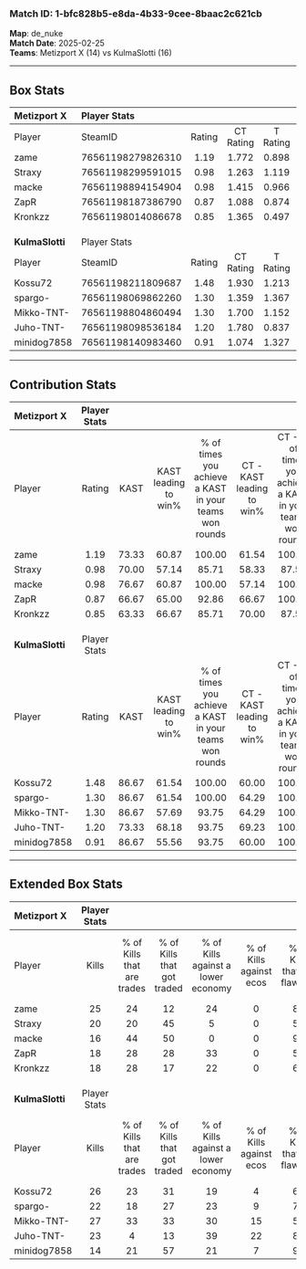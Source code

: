 ### Match ID: 1-bfc828b5-e8da-4b33-9cee-8baac2c621cb  
**Map**: de_nuke  
**Match Date**: 2025-02-25  
**Teams**: Metizport X (14) vs KulmaSlotti (16)  

---  

## Box Stats  

| **Metizport X** | Player Stats      |        |           |          |       |       |       |         |        |      |     |
| :- | :- | :-: | :-: | :-: | :-: | :-: | :-: | :-: | :-: | :-: | :-: |
| Player          | SteamID           | Rating | CT Rating | T Rating | KAST  |  ADR  | Kills | Assists | Deaths | K/D  | HS% |
| zame            | 76561198279826310 |  1.19  |   1.772   |  0.898   | 73.33 | 83.0  |  25   |    6    |   23   | 1.09 | 36  |
| Straxy          | 76561198299591015 |  0.98  |   1.263   |  1.119   | 70.00 | 79.8  |  20   |    7    |   25   | 0.80 | 40  |
| macke           | 76561198894154904 |  0.98  |   1.415   |  0.966   | 76.67 | 78.8  |  16   |   12    |   22   | 0.73 | 62  |
| ZapR            | 76561198187386790 |  0.87  |   1.088   |  0.874   | 66.67 | 68.9  |  18   |    4    |   24   | 0.75 | 72  |
| Kronkzz         | 76561198014086678 |  0.85  |   1.365   |  0.497   | 63.33 | 59.6  |  18   |    7    |   23   | 0.78 | 38  |
|                 |                   |        |           |          |       |       |       |         |        |      |     |
|                 |                   |        |           |          |       |       |       |         |        |      |     |
|                 |                   |        |           |          |       |       |       |         |        |      |     |
| **KulmaSlotti** | Player Stats      |        |           |          |       |       |       |         |        |      |     |
| Player          | SteamID           | Rating | CT Rating | T Rating | KAST  |  ADR  | Kills | Assists | Deaths | K/D  | HS% |
| Kossu72         | 76561198211809687 |  1.48  |   1.930   |  1.213   | 86.67 | 106.7 |  26   |   10    |   19   | 1.37 | 46  |
| spargo-         | 76561198069862260 |  1.30  |   1.359   |  1.367   | 86.67 | 86.8  |  22   |   11    |   19   | 1.16 |  9  |
| Mikko-TNT-      | 76561198804860494 |  1.30  |   1.700   |  1.152   | 86.67 | 70.4  |  27   |    4    |   23   | 1.17 | 33  |
| Juho-TNT-       | 76561198098536184 |  1.20  |   1.780   |  0.837   | 73.33 | 93.7  |  23   |   10    |   22   | 1.05 | 65  |
| minidog7858     | 76561198140983460 |  0.91  |   1.074   |  1.327   | 86.67 | 42.1  |  14   |    5    |   19   | 0.74 | 50  |
---  

## Contribution Stats  

| **Metizport X** | Player Stats |       |                      |                                                        |                           |                                                             |                          |                                                            |
| :- | :-: | :-: | :-: | :-: | :-: | :-: | :-: | :-: |
| Player          |    Rating    | KAST  | KAST leading to win% | % of times you achieve a KAST in your teams won rounds | CT - KAST leading to win% | CT - % of times you achieve a KAST in your teams won rounds | T - KAST leading to win% | T - % of times you achieve a KAST in your teams won rounds |
| zame            |     1.19     | 73.33 |        60.87         |                         100.00                         |           61.54           |                           100.00                            |          60.00           |                           100.00                           |
| Straxy          |     0.98     | 70.00 |        57.14         |                         85.71                          |           58.33           |                            87.50                            |          55.56           |                           83.33                            |
| macke           |     0.98     | 76.67 |        60.87         |                         100.00                         |           57.14           |                           100.00                            |          66.67           |                           100.00                           |
| ZapR            |     0.87     | 66.67 |        65.00         |                         92.86                          |           66.67           |                           100.00                            |          62.50           |                           83.33                            |
| Kronkzz         |     0.85     | 63.33 |        66.67         |                         85.71                          |           70.00           |                            87.50                            |          62.50           |                           83.33                            |
|                 |              |       |                      |                                                        |                           |                                                             |                          |                                                            |
|                 |              |       |                      |                                                        |                           |                                                             |                          |                                                            |
|                 |              |       |                      |                                                        |                           |                                                             |                          |                                                            |
| **KulmaSlotti** | Player Stats |       |                      |                                                        |                           |                                                             |                          |                                                            |
| Player          |    Rating    | KAST  | KAST leading to win% | % of times you achieve a KAST in your teams won rounds | CT - KAST leading to win% | CT - % of times you achieve a KAST in your teams won rounds | T - KAST leading to win% | T - % of times you achieve a KAST in your teams won rounds |
| Kossu72         |     1.48     | 86.67 |        61.54         |                         100.00                         |           60.00           |                           100.00                            |          63.64           |                           100.00                           |
| spargo-         |     1.30     | 86.67 |        61.54         |                         100.00                         |           64.29           |                           100.00                            |          58.33           |                           100.00                           |
| Mikko-TNT-      |     1.30     | 86.67 |        57.69         |                         93.75                          |           64.29           |                           100.00                            |          50.00           |                           85.71                            |
| Juho-TNT-       |     1.20     | 73.33 |        68.18         |                         93.75                          |           69.23           |                           100.00                            |          66.67           |                           85.71                            |
| minidog7858     |     0.91     | 86.67 |        55.56         |                         93.75                          |           60.00           |                           100.00                            |          50.00           |                           85.71                            |
---  

## Extended Box Stats  

| **Metizport X** | Player Stats |                            |                            |                                    |                         |                              |                                 |        |                             |                                     |                          |                               |                            |
| :- | :-: | :-: | :-: | :-: | :-: | :-: | :-: | :-: | :-: | :-: | :-: | :-: | :-: |
| Player          |    Kills     | % of Kills that are trades | % of Kills that got traded | % of Kills against a lower economy | % of Kills against ecos | % of Kills that are flawless | % of Kills that are close duels | Deaths | % of Deaths that get traded | % of Deaths against a lower economy | % of Deaths against ecos | % of Deaths that are flawless | % of Deaths that are close |
| zame            |      25      |             24             |             12             |                 24                 |            0            |              84              |                0                |   23   |             26              |                 13                  |            0             |              83               |             9              |
| Straxy          |      20      |             20             |             45             |                 5                  |            0            |              50              |               10                |   25   |             40              |                  8                  |            0             |              72               |             4              |
| macke           |      16      |             44             |             50             |                 0                  |            0            |              94              |                6                |   22   |             23              |                  5                  |            0             |              50               |             5              |
| ZapR            |      18      |             28             |             28             |                 33                 |            0            |              56              |               11                |   24   |             25              |                  8                  |            0             |              75               |             4              |
| Kronkzz         |      18      |             28             |             17             |                 22                 |            0            |              61              |                6                |   23   |             26              |                  9                  |            4             |              70               |             4              |
|                 |              |                            |                            |                                    |                         |                              |                                 |        |                             |                                     |                          |                               |                            |
|                 |              |                            |                            |                                    |                         |                              |                                 |        |                             |                                     |                          |                               |                            |
|                 |              |                            |                            |                                    |                         |                              |                                 |        |                             |                                     |                          |                               |                            |
| **KulmaSlotti** | Player Stats |                            |                            |                                    |                         |                              |                                 |        |                             |                                     |                          |                               |                            |
| Player          |    Kills     | % of Kills that are trades | % of Kills that got traded | % of Kills against a lower economy | % of Kills against ecos | % of Kills that are flawless | % of Kills that are close duels | Deaths | % of Deaths that get traded | % of Deaths against a lower economy | % of Deaths against ecos | % of Deaths that are flawless | % of Deaths that are close |
| Kossu72         |      26      |             23             |             31             |                 19                 |            4            |              62              |                4                |   19   |             26              |                 21                  |            11            |              37               |             11             |
| spargo-         |      22      |             18             |             27             |                 23                 |            9            |              77              |                0                |   19   |             16              |                 11                  |            0             |              84               |             5              |
| Mikko-TNT-      |      27      |             33             |             33             |                 30                 |           15            |              56              |                7                |   23   |             30              |                 17                  |            9             |              74               |             4              |
| Juho-TNT-       |      23      |             4              |             13             |                 39                 |           22            |              87              |                4                |   22   |             27              |                 14                  |            5             |              68               |             5              |
| minidog7858     |      14      |             21             |             57             |                 21                 |            7            |              93              |               14                |   19   |             42              |                 16                  |            5             |              63               |             5              |
